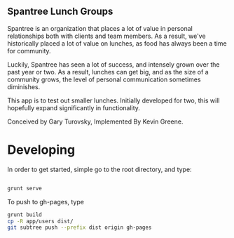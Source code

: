Spantree Lunch Groups
---------------------

Spantree is an organization that places a lot of value in personal relationships both with clients and team members.
As a result, we've historically placed a lot of value on lunches, as food has always been a time for community.

Luckily, Spantree has seen a lot of success, and intensely grown over the past year or two. As a result, lunches can get big, 
and as the size of a community grows, the level of personal communication sometimes diminishes.

This app is to test out smaller lunches. Initially developed for two, this will hopefully expand significantly in functionality.

Conceived by Gary Turovsky, Implemented By Kevin Greene.

Developing
==========

In order to get started, simple go to the root directory, and type:

```bash

grunt serve
```

To push to gh-pages, type

```bash
grunt build
cp -R app/users dist/
git subtree push --prefix dist origin gh-pages
```
